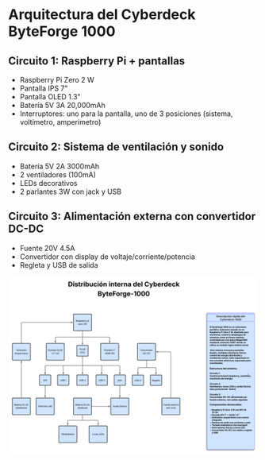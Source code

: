 # Arquitectura del Cyberdeck ByteForge 1000

## Circuito 1: Raspberry Pi + pantallas
- Raspberry Pi Zero 2 W
- Pantalla IPS 7"
- Pantalla OLED 1.3"
- Batería 5V 3A 20,000mAh
- Interruptores: uno para la pantalla, uno de 3 posiciones (sistema, voltímetro, amperímetro)

## Circuito 2: Sistema de ventilación y sonido
- Batería 5V 2A 3000mAh
- 2 ventiladores (100mA)
- LEDs decorativos
- 2 parlantes 3W con jack y USB

## Circuito 3: Alimentación externa con convertidor DC-DC
- Fuente 20V 4.5A
- Convertidor con display de voltaje/corriente/potencia
- Regleta y USB de salida
  
![Diagrama de conexiones del ByteForge 1000](fotos_cyberdeck/Diagrama_conexiones_ByteForge-1000.png)
